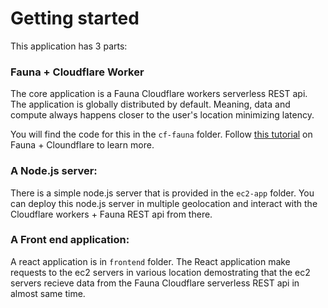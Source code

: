 # Getting started

This application has 3 parts:

### Fauna + Cloudflare Worker

The core application is a Fauna Cloudflare workers serverless REST api. The application is globally distributed by default. Meaning, data and compute always happens closer to the user's
location minimizing latency.

You will find the code for this in the `cf-fauna` folder. Follow [this tutorial](https://docs.fauna.com/fauna/current/build/workshops/cloudflare/) on Fauna + Cloundflare to learn more.

### A Node.js server: 

There is a simple node.js server that is provided in the `ec2-app` folder. You can deploy this node.js server in multiple geolocation and interact with the Cloudflare workers + Fauna REST api from there.

### A Front end application:

A react application is in `frontend` folder. The React application make requests to the ec2 servers in various location demostrating that the ec2 servers recieve data from the Fauna Cloudflare serverless REST api in almost same time. 

